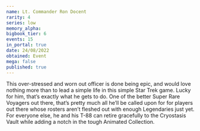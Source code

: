 ```yaml
---
name: Lt. Commander Ron Docent
rarity: 4
series: low
memory_alpha:
bigbook_tier: 6
events: 15
in_portal: true
date: 24/08/2022
obtained: Event
mega: false
published: true
---
```


This over-stressed and worn out officer is done being epic, and would love nothing more than to lead a simple life in this simple Star Trek game. Lucky for him, that’s exactly what he gets to do. One of the better Super Rare Voyagers out there, that’s pretty much all he’ll be called upon for for players out there whose rosters aren’t fleshed out with enough Legendaries just yet. For everyone else, he and his T-88 can retire gracefully to the Cryostasis Vault while adding a notch in the tough Animated Collection.
